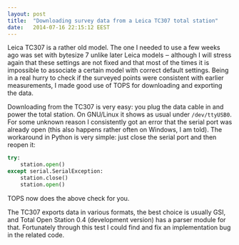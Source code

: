 ```yaml
---
layout: post
title:  "Downloading survey data from a Leica TC307 total station"
date:   2014-07-16 22:15:12 EEST
---
```


Leica TC307 is a rather old model. The one I needed to use a few weeks
ago was set with bytesize 7 unlike later Leica models ‒ although I
will stress again that these settings are not fixed and that most of
the times it is impossible to associate a certain model with correct
default settings. Being in a real hurry to check if the surveyed
points were consistent with earlier measurements, I made good use of
TOPS for downloading and exporting the data.

Downloading from the TC307 is very easy: you plug the data cable in
and power the total station. On GNU/Linux it shows as usual under
`/dev/ttyUSB0`. For some unknown reason I consistently got an error
that the serial port was already open (this also happens rather often
on Windows, I am told). The workaround in Python is very simple: just
close the serial port and then reopen it:

```python
try:
	station.open()
except serial.SerialException:
	station.close()
	station.open()
```

TOPS now does the above check for you.

The TC307 exports data in various formats, the best choice is usually
GSI, and Total Open Station 0.4 (development version) has a parser
module for that. Fortunately through this test I could find and
fix an implementation bug in the related code.
